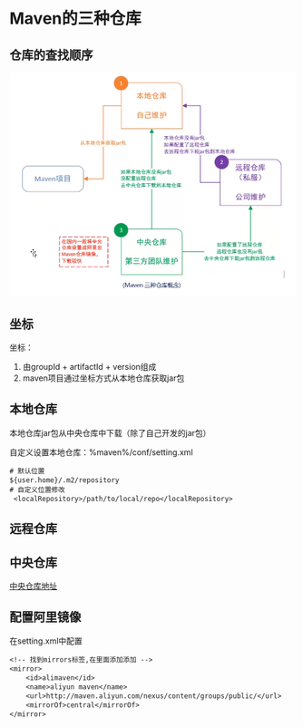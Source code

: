 <!-- ---
title: maven(2) 仓库
tags: 
- maven 仓库
categories:
- maven
--- -->


# Maven的三种仓库

## 仓库的查找顺序

![仓库的查找顺序](https://raw.githubusercontent.com/FameLsy/Images/master/maven/maven%E4%BB%93%E5%BA%93%E6%9F%A5%E6%89%BE%E9%A1%BA%E5%BA%8F.png)

## 坐标

坐标：
1. 由groupId + artifactId + version组成
2. maven项目通过坐标方式从本地仓库获取jar包

## 本地仓库

本地仓库jar包从中央仓库中下载（除了自己开发的jar包）  

自定义设置本地仓库：%maven%/conf/setting.xml
```
# 默认位置
${user.home}/.m2/repository
# 自定义位置修改
 <localRepository>/path/to/local/repo</localRepository>
```

## 远程仓库

## 中央仓库

[中央仓库地址](https://mvnrepository.com/)

## 配置阿里镜像

在setting.xml中配置
```
<!-- 找到mirrors标签,在里面添加添加 -->
<mirror>
    <id>alimaven</id>
    <name>aliyun maven</name>
    <url>http://maven.aliyun.com/nexus/content/groups/public/</url>
    <mirrorOf>central</mirrorOf>
</mirror>
```

